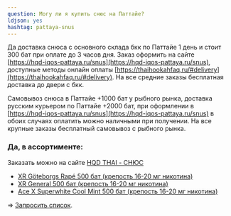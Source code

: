 ```yaml
---
question: Могу ли я купить снюс на Паттайе?
ldjson: yes 
hashtag: pattaya-snus
---
```


Да доставка снюса  с основного склада бкк по Паттайе 1 день и стоит 300 бат при оплате до 3 часов дня. Заказ оформить на сайте  [https://hqd-iqos-pattaya.ru/snus](https://hqd-iqos-pattaya.ru/snus), доступные методы онлайн оплаты [https://thaihookahfaq.ru/#delivery](https://thaihookahfaq.ru/#delivery). На все средние заказы бесплатная доставка до двери с бкк.  
 

Самовывоз снюcа в Паттайе +1000 бат у рыбного рынка, доставка русским курьером по Паттайе +2000 бат, при оформлении в  [https://hqd-iqos-pattaya.ru/snus](https://hqd-iqos-pattaya.ru/snus) в обоих случаях оплатить можно наличными при получении. На все крупные заказы бесплатный самовывоз с рыбного рынка.


### Да, в ассортименте:

Заказать можно на сайте [HQD THAI - СНЮС](https://hqdthai.ru/snyus/)


* [XR Göteborgs Rapé 500 бат (крепость 16-20 мг никотина)](https://hqdthai.ru/snyus/)
* [XR General 500 бат (крепость 16-20 мг никотина)](https://hqdthai.ru/snyus/)
* [Ace X Superwhite Cool Mint 500 бат (крепость 16-20 мг никотина)](https://hqdthai.ru/snyus/)


=> [Запросить список](https://t.me/kolesnikov1988).